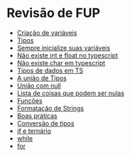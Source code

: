 # Revisão de FUP

<!-- toc -->
- [Criação de variáveis](#criação-de-variáveis)
- [Tipos](#tipos)
- [Sempre inicialize suas variáveis](#sempre-inicialize-suas-variáveis)
- [Não existe int e float no typescript](#não-existe-int-e-float-no-typescript)
- [Não existe char em typescript](#não-existe-char-em-typescript)
- [Tipos de dados em TS](#tipos-de-dados-em-ts)
- [A união de Tipos](#a-união-de-tipos)
- [União com null](#união-com-null)
- [Lista de coisas que podem ser nulas](#lista-de-coisas-que-podem-ser-nulas)
- [Funções](#funções)
- [Formatação de Strings](#formatação-de-strings)
- [Boas práticas](#boas-práticas)
- [Conversão de tipos](#conversão-de-tipos)
- [if e ternário](#if-e-ternário)
- [while](#while)
- [for](#for)
<!-- toc -->











